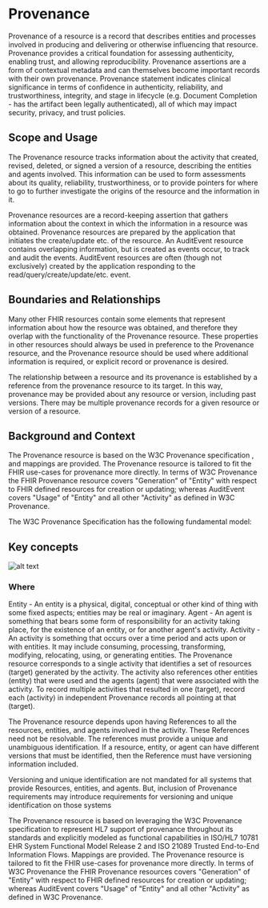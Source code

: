 # Provenance

Provenance of a resource is a record that describes entities and processes involved in producing and delivering or otherwise influencing that resource. Provenance provides a critical foundation for assessing authenticity, enabling trust, and allowing reproducibility. Provenance assertions are a form of contextual metadata and can themselves become important records with their own provenance. Provenance statement indicates clinical significance in terms of confidence in authenticity, reliability, and trustworthiness, integrity, and stage in lifecycle (e.g. Document Completion - has the artifact been legally authenticated), all of which may impact security, privacy, and trust policies.

## Scope and Usage

The Provenance resource tracks information about the activity that created, revised, deleted, or signed a version of a resource, describing the entities and agents involved. This information can be used to form assessments about its quality, reliability, trustworthiness, or to provide pointers for where to go to further investigate the origins of the resource and the information in it.

Provenance resources are a record-keeping assertion that gathers information about the context in which the information in a resource was obtained. Provenance resources are prepared by the application that initiates the create/update etc. of the resource. An AuditEvent resource contains overlapping information, but is created as events occur, to track and audit the events. AuditEvent resources are often (though not exclusively) created by the application responding to the read/query/create/update/etc. event.

## Boundaries and Relationships

Many other FHIR resources contain some elements that represent information about how the resource was obtained, and therefore they overlap with the functionality of the Provenance resource. These properties in other resources should always be used in preference to the Provenance resource, and the Provenance resource should be used where additional information is required, or explicit record or provenance is desired.

The relationship between a resource and its provenance is established by a reference from the provenance resource to its target. In this way, provenance may be provided about any resource or version, including past versions. There may be multiple provenance records for a given resource or version of a resource.

## Background and Context

The Provenance resource is based on the W3C Provenance specification , and mappings are provided. The Provenance resource is tailored to fit the FHIR use-cases for provenance more directly. In terms of W3C Provenance  the FHIR Provenance resource covers "Generation" of "Entity" with respect to FHIR defined resources for creation or updating; whereas AuditEvent covers "Usage" of "Entity" and all other "Activity" as defined in W3C Provenance.

The W3C Provenance Specification has the following fundamental model:

## Key concepts

![alt text](https://medcomdk.github.io/MedCom-FHIR-Communication/assets/images/provenance-key-concepts.png "Provenance key concepts")

### Where

Entity - An entity is a physical, digital, conceptual or other kind of thing with some fixed aspects; entities may be real or imaginary.
Agent - An agent is something that bears some form of responsibility for an activity taking place, for the existence of an entity, or for another agent's activity.
Activity - An activity is something that occurs over a time period and acts upon or with entities. It may include consuming, processing, transforming, modifying, relocating, using, or generating entities.
The Provenance resource corresponds to a single activity that identifies a set of resources (target) generated by the activity. The activity also references other entities (entity) that were used and the agents (agent) that were associated with the activity. To record multiple activities that resulted in one (target), record each (activity) in independent Provenance records all pointing at that (target).

The Provenance resource depends upon having References to all the resources, entities, and agents involved in the activity. These References need not be resolvable. The references must provide a unique and unambiguous identification. If a resource, entity, or agent can have different versions that must be identified, then the Reference must have versioning information included.

Versioning and unique identification are not mandated for all systems that provide Resources, entities, and agents. But, inclusion of Provenance requirements may introduce requirements for versioning and unique identification on those systems

The Provenance resource is based on leveraging the W3C Provenance specification to represent HL7 support of provenance throughout its standards and explicitly modeled as functional capabilities in ISO/HL7 10781 EHR System Functional Model Release 2 and ISO 21089 Trusted End-to-End Information Flows. Mappings are provided. The Provenance resource is tailored to fit the FHIR use-cases for provenance more directly. In terms of W3C Provenance the FHIR Provenance resources covers "Generation" of "Entity" with respect to FHIR defined resources for creation or updating; whereas AuditEvent covers "Usage" of "Entity" and all other "Activity" as defined in W3C Provenance.
